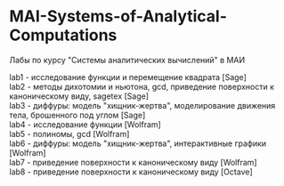 # MAI-Systems-of-Analytical-Computations
Лабы по курсу "Системы аналитических вычислений" в МАИ

lab1 - исследование функции и перемещение квадрата [Sage]  
lab2 - методы дихотомии и ньютона, gcd, приведение поверхности к каноническому виду, sagetex [Sage]  
lab3 - диффуры: модель "хищник-жертва", моделирование движения тела, брошенного под углом [Sage]  
lab4 - исследование функции [Wolfram]  
lab5 - полиномы, gcd [Wolfram]  
lab6 - диффуры: модель "хищник-жертва", интерактивные графики [Wolfram]  
lab7 - приведение поверхности к каноническому виду [Wolfram]  
lab8 - приведение поверхности к каноническому виду [Octave]  